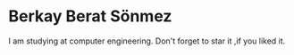# Berkay Berat Sönmez
I  am studying at computer engineering.
Don't forget to star it ,if you liked it.
